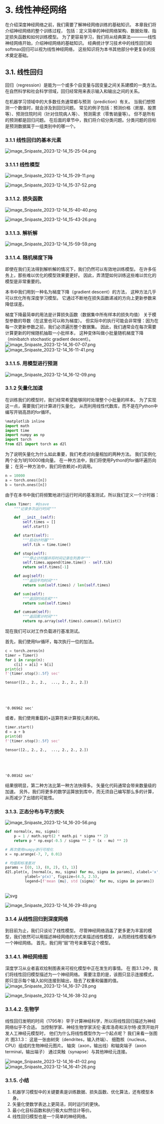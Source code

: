 # 3. 线性神经网络

在介绍深度神经网络之前，我们需要了解神经网络训练的基础知识。 本章我们将介绍神经网络的整个训练过程， 包括：定义简单的神经网络架构、数据处理、指定损失函数和如何训练模型。 为了更容易学习，我们将从经典算法————线性神经网络开始，介绍神经网络的基础知识。 经典统计学习技术中的线性回归和softmax回归可以视为线性神经网络， 这些知识将为本书其他部分中更复杂的技术奠定基础。
## 3.1. 线性回归

回归（regression）是能为一个或多个自变量与因变量之间关系建模的一类方法。 在自然科学和社会科学领域，回归经常用来表示输入和输出之间的关系。

在机器学习领域中的大多数任务通常都与预测（prediction）有关。 当我们想预测一个数值时，就会涉及到回归问题。 常见的例子包括：预测价格（房屋、股票等）、预测住院时间（针对住院病人等）、 预测需求（零售销量等）。 但不是所有的预测都是回归问题。 在后面的章节中，我们将介绍分类问题。分类问题的目标是预测数据属于一组类别中的哪一个。

### 3.1.1 线性回归的基本元素

![image_Snipaste_2023-12-14_15-25-04.png](https://raw.githubusercontent.com/kaisersama112/typora_image/master/assetsSnipaste_2023-12-14_15-25-04.png)

### 3.1.1.1 线性模型
![image_Snipaste_2023-12-14_15-29-11.png](https://raw.githubusercontent.com/kaisersama112/typora_image/master/assetsSnipaste_2023-12-14_15-29-11.png)

![image_Snipaste_2023-12-14_15-37-52.png](https://raw.githubusercontent.com/kaisersama112/typora_image/master/assetsSnipaste_2023-12-14_15-37-52.png)

### 3.1.1.2. 损失函数

![image_Snipaste_2023-12-14_15-40-40.png](https://raw.githubusercontent.com/kaisersama112/typora_image/master/assetsSnipaste_2023-12-14_15-40-40.png)

![image_Snipaste_2023-12-14_15-43-26.png](https://raw.githubusercontent.com/kaisersama112/typora_image/master/assetsSnipaste_2023-12-14_15-43-26.png)




### 3.1.1.3. 解析解
![image_Snipaste_2023-12-14_15-59-59.png](https://raw.githubusercontent.com/kaisersama112/typora_image/master/assetsSnipaste_2023-12-14_15-59-59.png)


### 3.1.1.4. 随机梯度下降
即使在我们无法得到解析解的情况下，我们仍然可以有效地训练模型。 在许多任务上，那些难以优化的模型效果要更好。 因此，弄清楚如何训练这些难以优化的模型是非常重要的。

本书中我们用到一种名为梯度下降（gradient descent）的方法， 这种方法几乎可以优化所有深度学习模型。 它通过不断地在损失函数递减的方向上更新参数来降低误差。

梯度下降最简单的用法是计算损失函数（数据集中所有样本的损失均值） 关于模型参数的导数（在这里也可以称为梯度）。 但实际中的执行可能会非常慢：因为在每一次更新参数之前，我们必须遍历整个数据集。 因此，我们通常会在每次需要计算更新的时候随机抽取一小批样本， 这种变体叫做小批量随机梯度下降（minibatch stochastic gradient descent）。
![image_Snipaste_2023-12-14_16-07-07.png](https://raw.githubusercontent.com/kaisersama112/typora_image/master/assetsSnipaste_2023-12-14_16-07-07.png)
![image_Snipaste_2023-12-14_16-11-41.png](https://raw.githubusercontent.com/kaisersama112/typora_image/master/assetsSnipaste_2023-12-14_16-11-41.png)


### 3.1.1.5. 用模型进行预测
![image_Snipaste_2023-12-14_16-12-09.png](https://raw.githubusercontent.com/kaisersama112/typora_image/master/assetsSnipaste_2023-12-14_16-12-09.png)

###  3.1.2 矢量化加速
在训练我们的模型时，我们经常希望能够同时处理整个小批量的样本。 为了实现这一点，需要我们对计算进行矢量化， 从而利用线性代数库，而不是在Python中编写开销高昂的for循环。




```python
%matplotlib inline
import math
import time
import numpy as np
import torch
from d2l import torch as d2l
```

为了说明矢量化为什么如此重要，我们考虑对向量相加的两种方法。 我们实例化两个全为1的10000维向量。 在一种方法中，我们将使用Python的for循环遍历向量； 在另一种方法中，我们将依赖对+的调用。


```python
n = 10000
a = torch.ones([n])
b = torch.ones([n])
```

由于在本书中我们将频繁地进行运行时间的基准测试，所以我们定义一个计时器：


```python
class Timer:  #@save
    """记录多次运行时间"""

    def __init__(self):
        self.times = []
        self.start()

    def start(self):
        """启动计时器"""
        self.tik = time.time()

    def stop(self):
        """停止计时器并将时间记录在列表中"""
        self.times.append(time.time() - self.tik)
        return self.times[-1]

    def avg(self):
        """返回平均时间"""
        return sum(self.times) / len(self.times)

    def sum(self):
        """返回时间总和"""
        return sum(self.times)

    def cumsum(self):
        """返回累计时间"""
        return np.array(self.times).cumsum().tolist()
```

现在我们可以对工作负载进行基准测试。

首先，我们使用for循环，每次执行一位的加法。


```python
c = torch.zeros(n)
timer = Timer()
for i in range(n):
    c[i] = a[i] + b[i]
print(c)
f'{timer.stop():.5f} sec'
```

    tensor([2., 2., 2.,  ..., 2., 2., 2.])





    '0.06962 sec'



或者，我们使用重载的+运算符来计算按元素的和。


```python
timer.start()
d = a + b
print(d)
f'{timer.stop():.5f} sec'
```

    tensor([2., 2., 2.,  ..., 2., 2., 2.])





    '0.00162 sec'



结果很明显，第二种方法比第一种方法快得多。 矢量化代码通常会带来数量级的加速。 另外，我们将更多的数学运算放到库中，而无须自己编写那么多的计算，从而减少了出错的可能性。

### 3.1.3. 正态分布与平方损失

![image_Snipaste_2023-12-14_16-20-56.png](https://raw.githubusercontent.com/kaisersama112/typora_image/master/assetsSnipaste_2023-12-14_16-20-56.png)




```python
def normal(x, mu, sigma):
    p = 1 / math.sqrt(2 * math.pi * sigma ** 2)
    return p * np.exp(-0.5 / sigma ** 2 * (x - mu) ** 2)
```


```python
# 再次使用numpy进行可视化
x = np.arange(-7, 7, 0.01)

# 均值和标准差对
params = [(0, 1), (0, 2), (3, 1)]
d2l.plot(x, [normal(x, mu, sigma) for mu, sigma in params], xlabel='x',
         ylabel='p(x)', figsize=(4.5, 2.5),
         legend=[f'mean {mu}, std {sigma}' for mu, sigma in params])
```


​    
![svg](output_15_0.svg)
​    


![image_Snipaste_2023-12-14_16-29-49.png](https://raw.githubusercontent.com/kaisersama112/typora_image/master/assetsSnipaste_2023-12-14_16-29-49.png)

### 3.1.4 从线性回归到深度网络

到目前为止，我们只谈论了线性模型。 尽管神经网络涵盖了更多更为丰富的模型，我们依然可以用描述神经网络的方式来描述线性模型， 从而把线性模型看作一个神经网络。 首先，我们用“层”符号来重写这个模型。

### 3.1.4.1. 神经网络图

深度学习从业者喜欢绘制图表来可视化模型中正在发生的事情。 在 图3.1.2中，我们将线性回归模型描述为一个神经网络。 需要注意的是，该图只显示连接模式，即只显示每个输入如何连接到输出，隐去了权重和偏置的值。
![image_Snipaste_2023-12-14_16-37-28.png](https://raw.githubusercontent.com/kaisersama112/typora_image/master/assetsSnipaste_2023-12-14_16-37-28.png)

![image_Snipaste_2023-12-14_16-38-32.png](https://raw.githubusercontent.com/kaisersama112/typora_image/master/assetsSnipaste_2023-12-14_16-38-32.png)


### 3.1.4.2. 生物学
线性回归发明的时间（1795年）早于计算神经科学，所以将线性回归描述为神经网络似乎不合适。 当控制学家、神经生物学家沃伦·麦库洛奇和沃尔特·皮茨开始开发人工神经元模型时， 他们为什么将线性模型作为一个起点呢？ 我们来看一张图片 图3.1.3： 这是一张由树突（dendrites，输入终端）、 细胞核（nucleus，CPU）组成的生物神经元图片。 轴突（axon，输出线）和轴突端子（axon terminal，输出端子） 通过突触（synapse）与其他神经元连接。

![image_Snipaste_2023-12-14_16-41-02.png](https://raw.githubusercontent.com/kaisersama112/typora_image/master/assetsSnipaste_2023-12-14_16-41-02.png)
![image_Snipaste_2023-12-14_16-41-26.png](https://raw.githubusercontent.com/kaisersama112/typora_image/master/assetsSnipaste_2023-12-14_16-41-26.png)


### 3.1.5. 小结
1. 机器学习模型中的关键要素是训练数据、损失函数、优化算法，还有模型本身。
2. 矢量化使数学表达上更简洁，同时运行的更快。
3. 最小化目标函数和执行极大似然估计等价。
4. 线性回归模型也是一个简单的神经网络。



```python

```


```python

```


```python

```


```python

```


```python

```


```python

```
